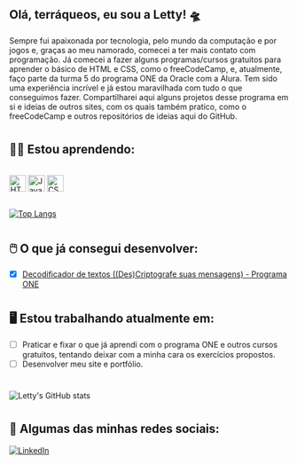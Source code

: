 ## **Olá, terráqueos, eu sou a Letty!** 🛸

Sempre fui apaixonada por tecnologia, pelo mundo da computação e por jogos e, graças ao meu namorado, comecei a ter mais contato com programação. Já comecei a fazer alguns programas/cursos gratuitos para aprender o básico de HTML e CSS, como o freeCodeCamp, e, atualmente, faço parte da turma 5 do programa ONE da Oracle com a Alura. Tem sido uma experiência incrível e já estou maravilhada com tudo o que conseguimos fazer.
Compartilharei aqui alguns projetos desse programa em si e ideias de outros sites, com os quais também pratico, como o freeCodeCamp e outros repositórios de ideias aqui do GitHub.

#

## 👩‍💻 **Estou aprendendo:**
<div style="display: inline_block"><br />
    <img src="https://cdn.jsdelivr.net/gh/devicons/devicon/icons/html5/html5-original.svg" height="30px" alt="HTML5" align="center" />
    <img src="https://cdn.jsdelivr.net/gh/devicons/devicon/icons/javascript/javascript-plain.svg" height="30px" alt="JavaScript" align="center" />
    <img src="https://cdn.jsdelivr.net/gh/devicons/devicon/icons/css3/css3-original.svg" height="30px" alt="CSS3" align="center" /> 
</div><br />

[![Top Langs](https://github-readme-stats.vercel.app/api/top-langs/?username=lettyviana&layout=compact&langs_count=3&theme=midnight-purple)](https://github.com/lettyviana/github-readme-stats)

#

## 🖱️ **O que já consegui desenvolver:**
- [x] [Decodificador de textos ((Des)Criptografe suas mensagens) - Programa ONE](https://lettyviana.github.io/decodificador-de-mensagens/)<br />

#

## 🖥️ **Estou trabalhando atualmente em:**
- [ ] Praticar e fixar o que já aprendi com o programa ONE e outros cursos gratuitos, tentando deixar com a minha cara os exercícios propostos.
- [ ] Desenvolver meu site e portfólio.

#

![Letty's GitHub stats](https://github-readme-stats.vercel.app/api?username=lettyviana&show_icons=true&theme=midnight-purple)

#

## 📲 **Algumas das minhas redes sociais:** 

[![LinkedIn](https://img.shields.io/badge/LinkedIn-0077B5?style=for-the-badge&logo=linkedin&logoColor=white)](https://www.linkedin.com/in/leticiaviana-trad-dev)
